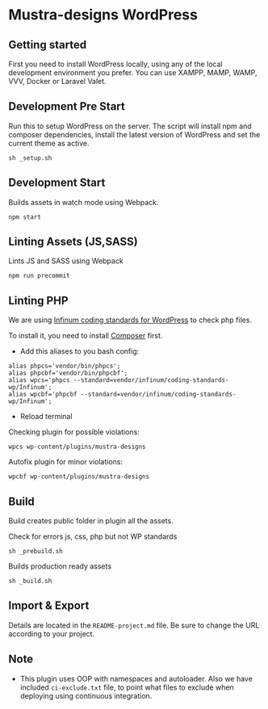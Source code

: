 # Mustra-designs WordPress

## Getting started

First you need to install WordPress locally, using any of the local development environment you prefer. You can use XAMPP, MAMP, WAMP, VVV, Docker or Laravel Valet.


## Development Pre Start
Run this to setup WordPress on the server.
The script will install npm and composer dependencies, install the latest version of WordPress and set the current theme as active.

```
sh _setup.sh
```

## Development Start
Builds assets in watch mode using Webpack.

```
npm start
```

## Linting Assets (JS,SASS)
Lints JS and SASS using Webpack

```
npm run precommit
```

## Linting PHP ##
We are using [Infinum coding standards for WordPress](https://github.com/infinum/coding-standards-wp) to check php files.

To install it, you need to install [Composer](https://getcomposer.org/) first.

* Add this aliases to you bash config:

```
alias phpcs='vendor/bin/phpcs';
alias phpcbf='vendor/bin/phpcbf';
alias wpcs='phpcs --standard=vendor/infinum/coding-standards-wp/Infinum';
alias wpcbf='phpcbf --standard=vendor/infinum/coding-standards-wp/Infinum';
```
* Reload terminal

Checking plugin for possible violations:
```
wpcs wp-content/plugins/mustra-designs
```

Autofix plugin for minor violations:
```
wpcbf wp-content/plugins/mustra-designs
```

## Build
Build creates public folder in plugin all the assets.

Check for errors js, css, php but not WP standards

```
sh _prebuild.sh
```

Builds production ready assets

```
sh _build.sh
```

## Import & Export
Details are located in the `README-project.md` file. Be sure to change the URL according to your project.

## Note
* This plugin uses OOP with namespaces and autoloader. Also we have included `ci-exclude.txt` file, to point what files to exclude when deploying using continuous integration.

